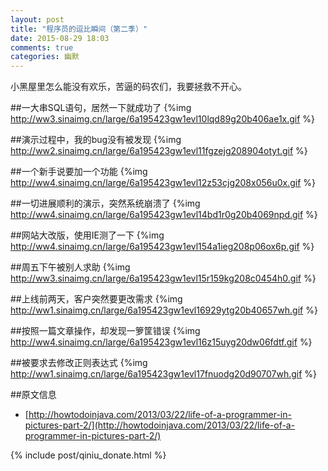```yaml
---
layout: post
title: "程序员的逗比瞬间（第二季）"
date: 2015-08-29 18:03
comments: true
categories: 幽默
---
```


小黑屋里怎么能没有欢乐，苦逼的码农们，我要拯救不开心。
<!--more-->
##一大串SQL语句，居然一下就成功了
{%img http://ww3.sinaimg.cn/large/6a195423gw1evl10lqd89g20b406ae1x.gif %}

##演示过程中，我的bug没有被发现
{%img http://ww2.sinaimg.cn/large/6a195423gw1evl11fgzejg208904otyt.gif %}

##一个新手说要加一个功能
{%img http://ww4.sinaimg.cn/large/6a195423gw1evl12z53cjg208x056u0x.gif %}

##一切进展顺利的演示，突然系统崩溃了
{%img http://ww4.sinaimg.cn/large/6a195423gw1evl14bd1r0g20b4069npd.gif %}

##网站大改版，使用IE测了一下
{%img http://ww4.sinaimg.cn/large/6a195423gw1evl154a1ieg208p06ox6p.gif %}

##周五下午被别人求助
{%img http://ww3.sinaimg.cn/large/6a195423gw1evl15r159kg208c0454h0.gif %}

##上线前两天，客户突然要更改需求
{%img http://ww1.sinaimg.cn/large/6a195423gw1evl16929ytg20b40657wh.gif %}

##按照一篇文章操作，却发现一箩筐错误
{%img http://ww4.sinaimg.cn/large/6a195423gw1evl16z15uyg20dw06fdtf.gif %}

##被要求去修改正则表达式
{%img http://ww1.sinaimg.cn/large/6a195423gw1evl17fnuodg20d90707wh.gif %}


##原文信息
  * [http://howtodoinjava.com/2013/03/22/life-of-a-programmer-in-pictures-part-2/](http://howtodoinjava.com/2013/03/22/life-of-a-programmer-in-pictures-part-2/)

{% include post/qiniu_donate.html %}
